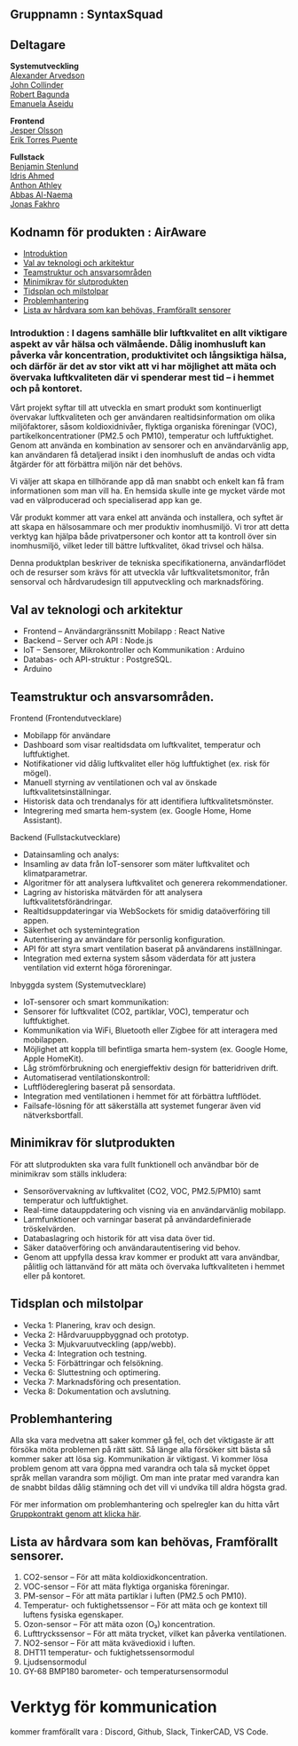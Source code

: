 ## Gruppnamn : SyntaxSquad

## Deltagare
**Systemutveckling**\
[Alexander Arvedson](https://github.com/alexanderchasacademy)\
[John Collinder](https://github.com/flaxdrop)\
[Robert Bagunda](https://github.com/robag1137)\
[Emanuela Aseidu](https://github.com/ema-asi)

**Frontend**\
[Jesper Olsson](https://github.com/jesperolsson89)\
[Erik Torres Puente](https://github.com/ErikTP)

**Fullstack**\
[Benjamin Stenlund](https://github.com/benjamin762)\
[Idris Ahmed](https://github.com/derainted)\
[Anthon Athley](https://github.com/AntonAthley)\
[Abbas Al-Naema](https://github.com/Abbaln)\
[Jonas Fakhro](https://github.com/Jonas262901)


## Kodnamn för produkten : AirAware

- [Introduktion](#introduktion)
- [Val av teknologi och arkitektur](#val-av-teknologi-och-arkitektur)
- [Teamstruktur och ansvarsområden](#teamstruktur-och-ansvarsområden)
- [Minimikrav för slutprodukten](#minimikrav-för-slutprodukten)
- [Tidsplan och milstolpar](#tidsplan-och-milstolpar)
- [Problemhantering](#problemhantering)
- [Lista av hårdvara som kan behövas, Framförallt sensorer](#lista-av-hårdvara-som-kan-behövas-framförallt-sensorer)

### Introduktion : I dagens samhälle blir luftkvalitet en allt viktigare aspekt av vår hälsa och välmående. Dålig inomhusluft kan påverka vår koncentration, produktivitet och långsiktiga hälsa, och därför är det av stor vikt att vi har möjlighet att mäta och övervaka luftkvaliteten där vi spenderar mest tid – i hemmet och på kontoret.

Vårt projekt syftar till att utveckla en smart produkt som kontinuerligt övervakar luftkvaliteten och ger användaren realtidsinformation om olika miljöfaktorer, såsom koldioxidnivåer, flyktiga organiska föreningar (VOC), partikelkoncentrationer (PM2.5 och PM10), temperatur och luftfuktighet. Genom att använda en kombination av sensorer och en användarvänlig app, kan användaren få detaljerad insikt i den inomhusluft de andas och vidta åtgärder för att förbättra miljön när det behövs.

Vi väljer att skapa en tillhörande app då man snabbt och enkelt kan få fram informationen som man vill ha. En hemsida skulle inte ge mycket värde mot vad en välproducerad och specialiserad app kan ge.

Vår produkt kommer att vara enkel att använda och installera, och syftet är att skapa en hälsosammare och mer produktiv inomhusmiljö. Vi tror att detta verktyg kan hjälpa både privatpersoner och kontor att ta kontroll över sin inomhusmiljö, vilket leder till bättre luftkvalitet, ökad trivsel och hälsa.

Denna produktplan beskriver de tekniska specifikationerna, användarflödet och de resurser som krävs för att utveckla vår luftkvalitetsmonitor, från sensorval och hårdvarudesign till apputveckling och marknadsföring.

## Val av teknologi och arkitektur
- Frontend – Användargränssnitt Mobilapp : React Native
- Backend – Server och API : Node.js
- IoT – Sensorer, Mikrokontroller och Kommunikation : Arduino
- Databas- och API-struktur : PostgreSQL.
- Arduino 

## Teamstruktur och ansvarsområden.
Frontend (Frontendutvecklare)
- Mobilapp för användare
- Dashboard som visar realtidsdata om luftkvalitet, temperatur och luftfuktighet.
- Notifikationer vid dålig luftkvalitet eller hög luftfuktighet (ex. risk för mögel).
- Manuell styrning av ventilationen och val av önskade luftkvalitetsinställningar.
- Historisk data och trendanalys för att identifiera luftkvalitetsmönster.
- Integrering med smarta hem-system (ex. Google Home, Home Assistant).

Backend (Fullstackutvecklare)
- Datainsamling och analys:
- Insamling av data från IoT-sensorer som mäter luftkvalitet och
klimatparametrar.
- Algoritmer för att analysera luftkvalitet och generera rekommendationer.
- Lagring av historiska mätvärden för att analysera luftkvalitetsförändringar.
- Realtidsuppdateringar via WebSockets för smidig dataöverföring till appen.
- Säkerhet och systemintegration
- Autentisering av användare för personlig konfiguration.
- API för att styra smart ventilation baserat på användarens inställningar.
- Integration med externa system såsom väderdata för att justera ventilation vid
externt höga föroreningar.

Inbyggda system (Systemutvecklare)
- IoT-sensorer och smart kommunikation:
- Sensorer för luftkvalitet (CO2, partiklar, VOC), temperatur och luftfuktighet.
- Kommunikation via WiFi, Bluetooth eller Zigbee för att interagera med
mobilappen.
- Möjlighet att koppla till befintliga smarta hem-system (ex. Google Home,
Apple HomeKit).
- Låg strömförbrukning och energieffektiv design för batteridriven drift.
- Automatiserad ventilationskontroll:
- Luftflödereglering baserat på sensordata.
- Integration med ventilationen i hemmet för att förbättra luftflödet.
- Failsafe-lösning för att säkerställa att systemet fungerar även vid
nätverksbortfall.


## Minimikrav för slutprodukten
För att slutprodukten ska vara fullt funktionell och användbar bör de minimikrav som ställs inkludera:

- Sensorövervakning av luftkvalitet (CO2, VOC, PM2.5/PM10) samt temperatur och luftfuktighet.
- Real-time datauppdatering och visning via en användarvänlig mobilapp.
- Larmfunktioner och varningar baserat på användardefinierade tröskelvärden.
- Databaslagring och historik för att visa data över tid.
- Säker dataöverföring och användarautentisering vid behov.
- Genom att uppfylla dessa krav kommer er produkt att vara användbar, pålitlig och lättanvänd för att mäta och övervaka luftkvaliteten i hemmet eller på kontoret.

## Tidsplan och milstolpar
- Vecka 1: Planering, krav och design.
- Vecka 2: Hårdvaruuppbyggnad och prototyp.
- Vecka 3: Mjukvaruutveckling (app/webb).
- Vecka 4: Integration och testning.
- Vecka 5: Förbättringar och felsökning.
- Vecka 6: Sluttestning och optimering.
- Vecka 7: Marknadsföring och presentation.
- Vecka 8: Dokumentation och avslutning.

## Problemhantering
Alla ska vara medvetna att saker kommer gå fel, och det viktigaste är att försöka möta problemen på rätt sätt. Så länge alla försöker sitt bästa så kommer saker att lösa sig. Kommunikation är viktigast. Vi kommer lösa problem genom att vara öppna med varandra och tala så mycket öppet språk mellan varandra som möjligt. Om man inte pratar med varandra kan de snabbt bildas dålig stämning och det vill vi undvika till aldra högsta grad.

För mer information om problemhantering och spelregler kan du hitta vårt [Gruppkontrakt genom att klicka här](https://docs.google.com/document/d/1EWehsIZdjVD1zrrV2AYrWF8tX78TgLg2jFfP-Z-giwM/edit?usp=sharing).

## Lista av hårdvara som kan behövas, Framförallt sensorer.
1. CO2-sensor – För att mäta koldioxidkoncentration.
2. VOC-sensor – För att mäta flyktiga organiska föreningar.
3. PM-sensor – För att mäta partiklar i luften (PM2.5 och PM10).
4. Temperatur- och fuktighetssensor – För att mäta och ge kontext till luftens fysiska egenskaper.
5. Ozon-sensor – För att mäta ozon (O₃) koncentration.
6. Lufttryckssensor – För att mäta trycket, vilket kan påverka ventilationen.
7. NO2-sensor – För att mäta kvävedioxid i luften.
8. DHT11 temperatur- och fuktighetssensormodul
9. Ljudsensormodul
10. GY-68 BMP180 barometer- och temperatursensormodul


# Verktyg för kommunication
kommer framförallt vara : Discord, Github, Slack, TinkerCAD, VS Code.
